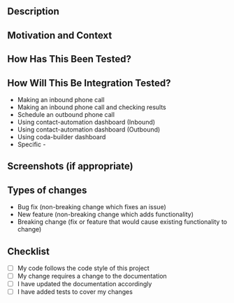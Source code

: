 ## Description
<!--- Describe your changes in detail -->

## Motivation and Context
<!--- Why is this change required? What problem does it solve? -->
<!--- If it fixes an open issue, please link to the issue here. -->

## How Has This Been Tested?
<!--- Please describe in detail how you tested your changes. -->
<!--- Include details of your testing environment, and the tests you ran to -->
<!--- see how your change affects other areas of the code, etc. -->

## How Will This Be Integration Tested?
<!--- List out each type of test that you will be performing when merging into development. -->
<!--- Use the following table to decide what needs to be tested. -->
<!--- https://curiousthing.atlassian.net/wiki/spaces/ENG/pages/1001324553/PB+Core+area+testing#Service-and-impacted-core-feature-mapping-table -->
<!--- Remove non-applicable: -->
- Making an inbound phone call
- Making an inbound phone call and checking results
- Schedule an outbound phone call
- Using contact-automation dashboard (Inbound)
- Using contact-automation dashboard (Outbound)
- Using coda-builder dashboard
- Specific - <!--- Describe the specific test here -->

## Screenshots (if appropriate)

## Types of changes
<!--- What types of changes does your code introduce? Remove non-applicable: -->
- Bug fix (non-breaking change which fixes an issue)
- New feature (non-breaking change which adds functionality)
- Breaking change (fix or feature that would cause existing functionality to change)

## Checklist
<!--- Go over all the following points, and put an `x` in all the boxes that are already done. -->
<!--- Remove anything that does not apply and ensure all are checked before requesting for PRs. -->
<!--- If you're unsure about any of these, don't hesitate to ask. We're here to help! -->
- [ ] My code follows the code style of this project
- [ ] My change requires a change to the documentation
- [ ] I have updated the documentation accordingly
- [ ] I have added tests to cover my changes
